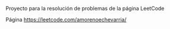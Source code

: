 Proyecto para la resolución de problemas de la página LeetCode

Página https://leetcode.com/amorenoechevarria/